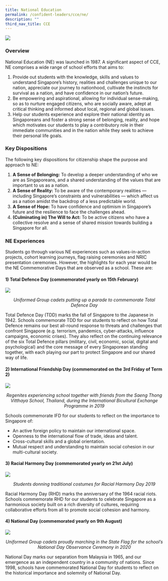 ```yaml
---
title: National Education
permalink: /confident-leaders/cce/ne/
description: ""
third_nav_title: CCE
---
```

![](/images/National-Education-2021.png)

### Overview
National Education (NE) was launched in 1987. A significant aspect of CCE, NE comprises a wide range of school efforts that aims to:

1. Provide out students with the knowledge, skills and values to understand Singapore’s history, realities and challenges unique to our nation, appreciate our journey to nationhood, cultivate the instincts for survival as a nation, and have confidence in our nation’s future.
2. Be empowering and aspirational, allowing for individual sense-making, so as to nurture engaged citizens, who are socially aware, adept at critical thinking and informed about local, regional and global issues.
3. Help our students experience and explore their national identity as Singaporeans and foster a strong sense of belonging, reality, and hope which motivates our students to play a contributory role in their immediate communities and in the nation while they seek to achieve their personal life goals.

### Key Dispositions

The following key dispositions for citizenship shape the purpose and approach to NE:

1. **A Sense of Belonging:** To develop a deeper understanding of who we are as Singaporeans, and a shared understanding of the values that are important to us as a nation.
2. **A Sense of Reality:** To be aware of the contemporary realities — including Singapore’s constraints and vulnerabilities — which affect us as a nation amidst the backdrop of a less predictable world.
3. **A Sense of Hope:** To have confidence and optimism in Singapore’s future and the resilience to face the challenges ahead.
4. **(Culminating in) The Will to Act:** To be active citizens who have a collective resolve and a sense of shared mission towards building a Singapore for all.

### NE Experiences

Students go through various NE experiences such as values-in-action projects, cohort learning journeys, flag raising ceremonies and NRIC presentation ceremonies. However, the highlights for each year would be the NE Commemorative Days that are observed as a school. These are:

#### 1) Total Defence Day (commemorated yearly on 15th February)

![](/images/uniform-groups_total-defense-day-2021.jpg)
<center><i>Uniformed Group cadets putting up a parade to commemorate Total Defence Day</i></center>

Total Defence Day (TDD) marks the fall of Singapore to the Japanese in 1942. Schools commemorate TDD for our students to reflect on how Total Defence remains our best all-round response to threats and challenges that confront Singapore (e.g. terrorism, pandemics, cyber-attacks, influence campaigns, economic crises). They also reflect on the continuing relevance of the six Total Defence pillars (military, civil, economic, social, digital and psychological) and the core message of every Singaporean standing together, with each playing our part to protect Singapore and our shared way of life.

#### 2) International Friendship Day (commemorated on the 3rd Friday of Term 2)

![](/images/international-bilateral-exchange-programme-2019-1152x1536.jpg)
<center><i>Regenites experiencing school together with friends from the Saeng Thong Vitthaya School, Thailand, during the International Bicultural Exchange Programme in 2019</i></center>

Schools commemorate IFD for our students to reflect on the importance to Singapore of:

* An active foreign policy to maintain our international space.  
* Openness to the international flow of trade, ideas and talent.  
* Cross-cultural skills and a global orientation.  
* Mutual respect and understanding to maintain social cohesion in our multi-cultural society.

#### 3) Racial Harmony Day (commemorated yearly on 21st July)

![](/images/racial-harmony-day-2019.jpg)
<center><i>Students donning traditional costumes for Racial Harmony Day 2019</i></center>

Racial Harmony Day (RHD) marks the anniversary of the 1964 racial riots. Schools commemorate RHD for our students to celebrate Singapore as a harmonious society built on a rich diversity of cultures, requiring collaborative efforts from all to promote social cohesion and harmony.

#### 4) National Day (commemorated yearly on 9th August)

![](/images/regent-uniform-group-cadets-w-state-flag.jpg)
<center><i>Uniformed Group cadets proudly marching in the State Flag for the school’s National Day Observance Ceremony in 2020</i></center>

National Day marks our separation from Malaysia in 1965, and our emergence as an independent country in a community of nations. Since 1998, schools have commemorated National Day for students to reflect on the historical importance and solemnity of National Day.